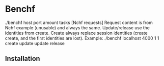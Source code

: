 # Benchf

./benchf host port amount tasks [Nchf requests]
Request content is from Nchf example (unusable) and always the same.
Update/release use the identities from create.
Create always replace session identities (create create, and the first identities are lost).
Example:
 ./benchf localhost 4000 1 1 create update update release

## Installation

